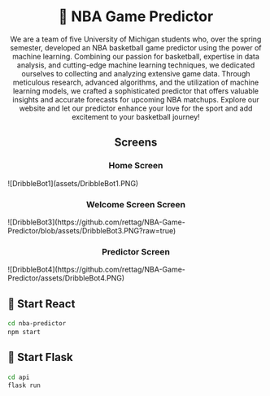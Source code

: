 <h1 align="center">🏀 NBA Game Predictor</h1>

<p align="center">
  We are a team of five University of
            Michigan students who, over the spring semester, developed
            an NBA basketball game predictor using the power of machine
            learning. Combining our passion for basketball, expertise
            in data analysis, and cutting-edge machine learning 
            techniques, we dedicated ourselves to collecting and
            analyzing extensive game data. Through meticulous 
            research, advanced algorithms, and the utilization of
            machine learning models, we crafted a sophisticated 
            predictor that offers valuable insights and accurate 
            forecasts for upcoming NBA matchups. Explore our website 
            and let our predictor enhance your love for the sport 
            and add excitement to your basketball journey!
</p>

<h2 align="center">Screens</h2>

<h3 align="center">Home Screen</h3>
![DribbleBot1](assets/DribbleBot1.PNG)



<h3 align="center">Welcome Screen Screen</h3>
![DribbleBot3](https://github.com/rettag/NBA-Game-Predictor/blob/assets/DribbleBot3.PNG?raw=true)



<h3 align="center">Predictor Screen</h3>
![DribbleBot4](https://github.com/rettag/NBA-Game-Predictor/assets/DribbleBot4.PNG)



<h2>🚀 Start React</h2>

```bash
cd nba-predictor
npm start
```

<h2>🐍 Start Flask</h2>

```bash
cd api
flask run
```



